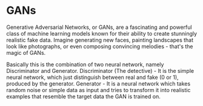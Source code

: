 # GANs

Generative Adversarial Networks, or GANs, are a fascinating and powerful class of machine learning models known for their ability to create stunningly realistic fake data. 
Imagine generating new faces, painting landscapes that look like photographs, or even composing convincing melodies - that's the magic of GANs.


Basically this is the combination of two neural network, namely Discriminator and Generator.
Discriminator (The detective) - It is the simple neural network, which just distinguish between real and fake (0 or 1), produced by the generator.
Generator - It is a neural network which takes random noise or simple data as input and tries to transform it into realistic examples that resemble the target data the GAN is trained on.
